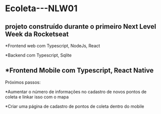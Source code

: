 # Ecoleta---NLW01
projeto construído durante o primeiro Next Level Week da Rocketseat
------------------------------------------
*Frontend web com Typescript, NodeJs, React

*Backend com Typescript, Sqlite

*Frontend Mobile com Typescript, React Native
------------------------------------------
Próximos passos:

*Aumentar o número de informações no cadastro de novos pontos de coleta e linkar isso com o mapa

*Criar uma página de cadastro de pontos de coleta dentro do mobile
